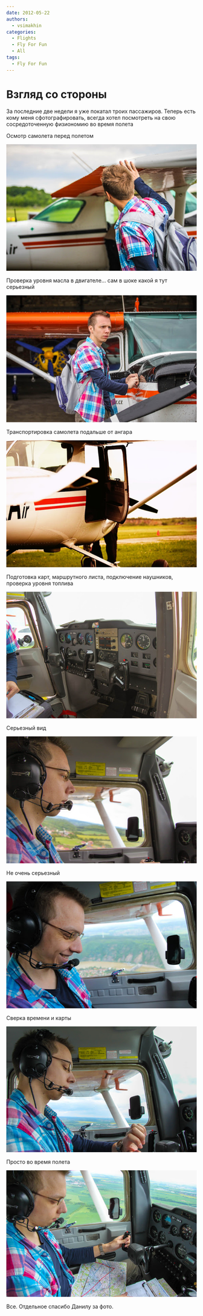 ```yaml
---
date: 2012-05-22
authors:
  - vsimakhin
categories:
  - Flights
  - Fly For Fun
  - All
tags:
  - Fly For Fun
---
```


# Взгляд со стороны

За последние две недели я уже покатал троих пассажиров. Теперь есть кому меня сфотографировать, всегда хотел посмотреть на свою сосредоточенную физиономию во время полета

Осмотр самолета перед полетом

![](IMG_8085.jpg)

<!-- more -->

Проверка уровня масла в двигателе… сам в шоке какой я тут серьезный

![](IMG_8087.jpg)

Транспортировка самолета подальше от ангара

![](IMG_8088.jpg)

Подготовка карт, маршрутного листа, подключение наушников, проверка уровня топлива

![](IMG_8091.jpg)

Серьезный вид

![](IMG_8097.jpg)

Не очень серьезный

![](IMG_8146.jpg)

Сверка времени и карты

![](IMG_8286.jpg)

Просто во время полета

![](IMG_8287.jpg)

Все. Отдельное спасибо Данилу за фото.